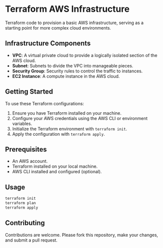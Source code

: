 
# Terraform AWS Infrastructure

Terraform code to provision a basic AWS infrastructure, serving as a starting point for more complex cloud environments.

## Infrastructure Components

- **VPC**: A virtual private cloud to provide a logically isolated section of the AWS cloud.
- **Subnet**: Subnets to divide the VPC into manageable pieces.
- **Security Group**: Security rules to control the traffic to instances.
- **EC2 Instance**: A compute instance in the AWS cloud.

## Getting Started

To use these Terraform configurations:

1. Ensure you have Terraform installed on your machine.
2. Configure your AWS credentials using the AWS CLI or environment variables.
3. Initialize the Terraform environment with `terraform init`.
4. Apply the configuration with `terraform apply`.

## Prerequisites

- An AWS account.
- Terraform installed on your local machine.
- AWS CLI installed and configured (optional).

## Usage

```sh
terraform init
terraform plan
terraform apply
```

## Contributing

Contributions are welcome. Please fork this repository, make your changes, and submit a pull request.

